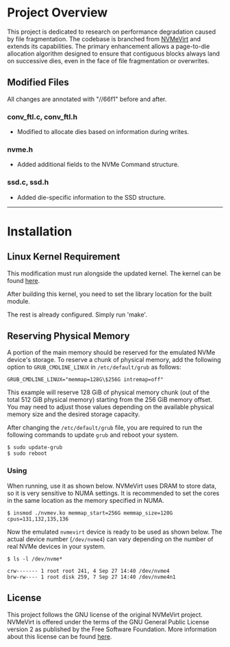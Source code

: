 # Project Overview

This project is dedicated to research on performance degradation caused by file fragmentation. The codebase is branched from [NVMeVirt](https://github.com/snu-csl/nvmevirt) and extends its capabilities. The primary enhancement allows a page-to-die allocation algorithm designed to ensure that contiguous blocks always land on successive dies, even in the face of file fragmentation or overwrites.

## Modified Files

All changes are annotated with "//66f1" before and after.

### conv_ftl.c, conv_ftl.h

- Modified to allocate dies based on information during writes.

### nvme.h

- Added additional fields to the NVMe Command structure.

### ssd.c, ssd.h

- Added die-specific information to the SSD structure.

---

# Installation

## Linux Kernel Requirement

This modification must run alongside the updated kernel. The kernel can be found [here](https://anonymous.4open.science/r/kernel_5_15_DA-2448).

After building this kernel, you need to set the library location for the built module.

The rest is already configured. Simply run 'make'.

## Reserving Physical Memory

A portion of the main memory should be reserved for the emulated NVMe device's storage. To reserve a chunk of physical memory, add the following option to `GRUB_CMDLINE_LINUX` in `/etc/default/grub` as follows:

`GRUB_CMDLINE_LINUX="memmap=128G\$256G intremap=off"`

This example will reserve 128 GiB of physical memory chunk (out of the total 512 GiB physical memory) starting from the 256 GiB memory offset. You may need to adjust those values depending on the available physical memory size and the desired storage capacity.

After changing the `/etc/default/grub` file, you are required to run the following commands to update `grub` and reboot your system.

`$ sudo update-grub`   
`$ sudo reboot`

### Using

When running, use it as shown below. NVMeVirt uses DRAM to store data, so it is very sensitive to NUMA settings. It is recommended to set the cores in the same location as the memory specified in NUMA.

`$ insmod ./nvmev.ko memmap_start=256G memmap_size=120G cpus=131,132,135,136`

Now the emulated `nvmevirt` device is ready to be used as shown below. The actual device number (`/dev/nvme4`) can vary depending on the number of real NVMe devices in your system.

`$ ls -l /dev/nvme*`

`crw------- 1 root root 241, 4 Sep 27 14:40 /dev/nvme4`   
`brw-rw---- 1 root disk 259, 7 Sep 27 14:40 /dev/nvme4n1`

## License

This project follows the GNU license of the original NVMeVirt project. NVMeVirt is offered under the terms of the GNU General Public License version 2 as published by the Free Software Foundation. More information about this license can be found [here](https://www.gnu.org/licenses/old-licenses/gpl-2.0.en.html).
